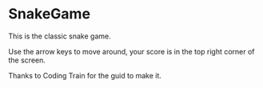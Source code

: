 # SnakeGame
This is the classic snake game.

Use the arrow keys to move around, 
your score is in the top right corner of the screen.

Thanks to Coding Train for the guid to make it.
